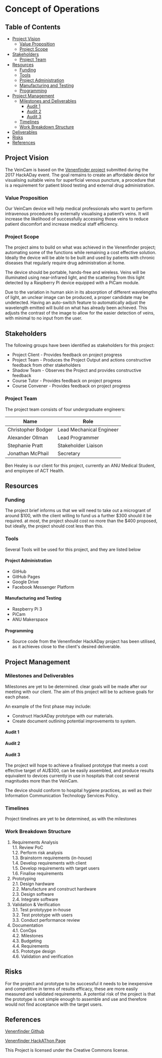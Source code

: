 # Concept of Operations

## Table of Contents
* [Project Vision](#project-vision)
  * [Value Proposition](#value-proposition)
  * [Project Scope](#project-scope)
* [Stakeholders](#stakeholders)
  * [Project Team](#project-team)
* [Resources](#resources)
  * [Funding](#funding)
  * [Tools](#tools)
  * [Project Administration](#project-administration)
  * [Manufacturing and Testing](#manufacturing-and-testing)
  * [Programming](#programming)
* [Project Management](#project-management)
  * [Milestones and Deliverables](#milestones-and-deliverables)
    * [Audit 1](#audit-1)
    * [Audit 2](#audit-2)
    * [Audit 3](#audit-2)
  * [Timelines](#timelines)
  * [Work Breakdown Structure](#work-breakdown-structure)
* [Deliverables](#deliverables)
* [Risks](#risks)
* [References](#references)

## Project Vision
The VeinCam is based on the [Venenfinder project](https://hackaday.io/project/26158-assistance-system-for-vein-detection) submitted during the 2017 HackADay event. The goal remains to create an affordable device for visualising suitable veins for superficial venous puncture, a procedure that is a requirement for patient blood testing and external drug administration.

### Value Proposition
Our VeinCam device will help medical professionals who want to perform intravenous procedures by externally visualising a patient’s veins. It will increase the likelihood of successfully accessing those veins to reduce patient discomfort and increase medical staff efficiency.

### Project Scope
The project aims to build on what was achieved in the Venenfinder project; automating some of the functions while remaining a cost effective solution. Ideally the device will be able to be built and used by patients with chronic diseases that regularly require drug administration at home.

The device should be portable, hands-free and wireless. Veins will be illuminated using near-infrared light, and the scattering from this light detected by a Raspberry Pi device equipped with a PiCam module.

Due to the variation in human skin in its absorption of different wavelengths of light, an unclear image can be produced, a proper candidate may be undetected. Having an auto-switch feature to automatically adjust the wavelength emitted will build on what has already been achieved. This adjusts the contrast of the image to allow for the easier detection of veins, with minimal to no input from the user.

## Stakeholders
The following groups have been identified as stakeholders for this project:
* Project Client - Provides feedback on project progress
* Project Team - Produces the Project Output and actions constructive feedback from other stakeholders
* Shadow Team - Observes the Project and provides constructive feedback
* Course Tutor - Provides feedback on project progress
* Course Convener - Provides feedback on project progress

### Project Team
The project team consists of four undergraduate engineers:

| Name | Role |
| --- | --- |
| Christopher Bodger | Lead Mechanical Engineer |
| Alexander Ollman | Lead Programmer |
| Stephanie Pratt | Stakeholder Liaison |
| Jonathan McPhail | Secretary |

Ben Healey is our client for this project, currently an ANU Medical Student, and employee of ACT Health.

## Resources
### Funding
The project brief informs us that we will need to take out a microgrant of around $100, with the client willing to fund us a further $300 should it be required. at most, the project should cost no more than the $400 proposed, but ideally, the project should cost less than this.

### Tools
Several Tools will be used for this project, and they are listed below

#### Project Administration
* GitHub
* GitHub Pages
* Google Drive
* Facebook Messenger Platform

#### Manufacturing and Testing
* Raspberry Pi 3
* PiCam
* ANU Makerspace

#### Programming
* Source code from the Venenfinder HackADay project has been utilised, as it achieves close to the client's desired deliverable.

## Project Management
### Milestones and Deliverables
Milestones are yet to be determined. clear goals will be made after our meeting with our client.
The aim of this project will be to achieve goals for each phase.

An example of the first phase may include:
- Construct HackADay prototype with our materials.
- Create document outlining potential improvements to system.

#### Audit 1

#### Audit 2

#### Audit 3
The project will hope to achieve a finalised prototype that meets a cost effective target of AU$300, can be easily assembled, and produce results equivalent to devices currently in use in hospitals that cost several magnitudes more than the VeinCam.

The device should conform to hospital hygiene practices, as well as their Information Communication Technology Services Policy.

### Timelines
Project timelines are yet to be determined, as with the milestones

### Work Breakdown Structure
1. Requirements Analysis  
   1.1. Review PoC  
   1.2. Perform risk analysis  
   1.3. Brainstorm requirements (in-house)  
   1.4. Develop requirements with client  
   1.5. Develop requirements with target users  
   1.6. Finalise requirements  
2. Prototyping  
   2.1. Design hardware  
   2.2. Manufacture and construct hardware  
   2.3. Design software  
   2.4. Integrate software  
3. Validation & Verification  
   3.1. Test prototyype in-house  
   3.2. Test prototype with users  
   3.3. Conduct performance review  
4. Documentation  
   4.1. ConOps  
   4.2. Milestones  
   4.3. Budgeting  
   4.4. Requirements  
   4.5. Prototype design  
   4.6. Validation and verification

## Risks
For the project and prototype to be successful it needs to be inexpensive and competitive in terms of results efficacy, these are more easily measured and validated requirements. A potential risk of the project is that the prototype is not simple enough to assemble and use and therefore would not find acceptance with the target users.

## References
[Venenfinder Github](https://github.com/Myrijam/Venenfinder)

[Venenfinder HackAThon Page](https://hackaday.io/project/26158-assistance-system-for-vein-detection)



This Project is licensed under the Creative Commons license.
